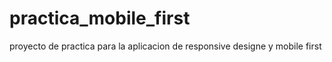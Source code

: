 # practica_mobile_first
proyecto de practica para la aplicacion de responsive designe y mobile first
